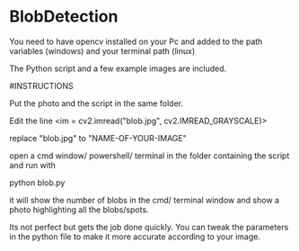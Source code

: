 # BlobDetection

You need to have opencv installed on your Pc and added to the path variables (windows) and your terminal path (linux)

The Python script and a few example images are included.

#INSTRUCTIONS 

Put the photo and the script in the same folder.

Edit the line <im = cv2.imread("blob.jpg", cv2.IMREAD_GRAYSCALE)>

  replace "blob.jpg" to "NAME-OF-YOUR-IMAGE"
  
open a cmd window/ powershell/ terminal in the folder containing the script and run with

  python blob.py
  
it will show the number of blobs in the cmd/ terminal window and show a photo highlighting all the blobs/spots.

Its not perfect but gets the job done quickly. You can tweak the parameters in the python file to make it more accurate according to your image.
